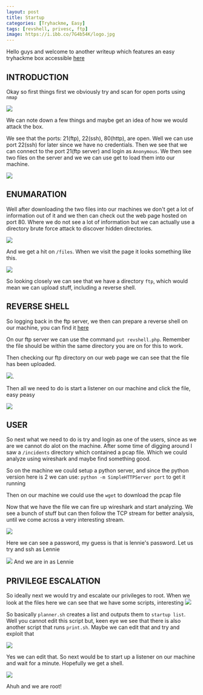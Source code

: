 ```yaml
---
layout: post
title: Startup
categories: [Tryhackme, Easy]
tags: [revshell, privesc, ftp]
image: https://i.ibb.co/7G4b54K/logo.jpg
---
```

Hello guys and welcome to another writeup which features an easy tryhackme box accessible [here](https://tryhackme.com/room/startup)

## INTRODUCTION

Okay so first things first we obviously try and scan for open ports using `nmap` 

![](https://i.ibb.co/S7GVM8H/nmap.png)

We can note down a few things and maybe get an idea of how we would attack the box.

We see that the ports: 21(ftp), 22(ssh), 80(http), are open. Well we can use port 22(ssh) for later since we have no credentials. Then we see that we can connect to the port 21(ftp server) and login as `Anonymous`. We then see two files on the server and we we can use get to load them into our machine. 

![](https://i.ibb.co/bmHJ693/ftp.png)


## ENUMARATION
Well after downloading the two files into our machines we don't get a lot of information out of it and we then can check out the web page hosted on port 80. Where we do not see a lot of information but we can actually use a directory brute force attack to discover hidden directories. 

![](https://i.ibb.co/w4Crpkd/gobuster.png)

And we get a hit on `/files`. When we visit the page it looks something like this. 

![](https://i.ibb.co/XS4yF8k/filecheck.png)

So looking closely we can see that we have a directory `ftp`, which would mean we can upload stuff, including a reverse shell. 

## REVERSE SHELL

So logging back in the ftp server, we then can prepare a reverse shell on our machine, you can find it [here](https://github.com/pentestmonkey/php-reverse-shell)

On our ftp server we can use the command `put revshell.php`. Remember the file should be within the same directory you are on for this to work. 

Then checking our ftp directory on our web page we can see that the file has been uploaded. 

![](https://i.ibb.co/HFCbXkr/files.png). 

Then all we need to do is start a listener on our machine and click the file, easy peasy 

![](https://i.ibb.co/QksJc28/initial.png)

## USER

So next what we need to do is try and login as one of the users, since as we are we cannot do alot on the machine. After some time of digging around I saw a `/incidents` directory which contained a pcap file. Which we could analyze using wireshark and maybe find something good.

So on the machine we could setup a python server, and since the python version here is 2 we can use: `python -m SimpleHTTPServer port` to get it running 

Then on our machine we could use the `wget` to download the pcap file

Now that we have the file we can fire up wireshark and start analyzing.
We see a bunch of stuff but can then follow the TCP stream for better analysis, until we come across a very interesting stream. 

![](https://i.ibb.co/whV5W6M/wireshark.png)

Here we can see a password, my guess is that is lennie's password. Let us try and ssh as Lennie

![](https://i.ibb.co/MSHzhBY/lennie.png)
And we are in as Lennie 

## PRIVILEGE ESCALATION

So ideally next we would try and escalate our privileges to root. When we look at the files here we can see that we have some scripts, interesting 
![](https://i.ibb.co/9ZMHLQ5/esca.png)

So basically `planner.sh` creates a list and outputs them to `startup list`. Well you cannot edit this script but, keen eye we see that there is also another script that runs `print.sh`. Maybe we can edit that and try and exploit that

![](https://i.ibb.co/9gxVj5G/privesc.png)

Yes we can edit that. So next would be to start up a listener on our machine and wait for a minute. Hopefully we get a shell.

![](https://i.ibb.co/WBXr1dC/root.png)

Ahuh and we are root!


